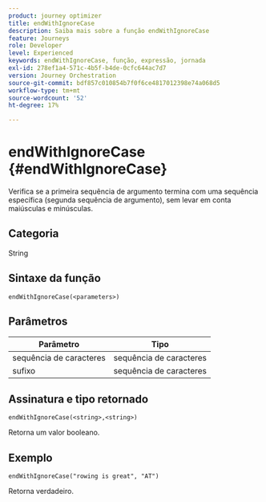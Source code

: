 ```yaml
---
product: journey optimizer
title: endWithIgnoreCase
description: Saiba mais sobre a função endWithIgnoreCase
feature: Journeys
role: Developer
level: Experienced
keywords: endWithIgnoreCase, função, expressão, jornada
exl-id: 278ef1a4-571c-4b5f-b4de-0cfc644ac7d7
version: Journey Orchestration
source-git-commit: bdf857c010854b7f0f6ce4817012398e74a068d5
workflow-type: tm+mt
source-wordcount: '52'
ht-degree: 17%

---
```


# endWithIgnoreCase {#endWithIgnoreCase}

Verifica se a primeira sequência de argumento termina com uma sequência específica (segunda sequência de argumento), sem levar em conta maiúsculas e minúsculas.

## Categoria

String

## Sintaxe da função

`endWithIgnoreCase(<parameters>)`

## Parâmetros

| Parâmetro | Tipo |
|-----------|------------------|
| sequência de caracteres | sequência de caracteres |
| sufixo | sequência de caracteres |

## Assinatura e tipo retornado

`endWithIgnoreCase(<string>,<string>)`

Retorna um valor booleano.

## Exemplo

`endWithIgnoreCase("rowing is great", "AT")`

Retorna verdadeiro.
